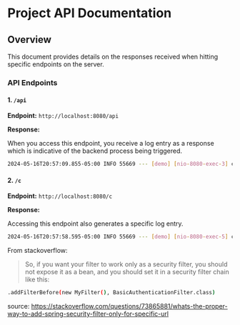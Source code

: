 # Project API Documentation

## Overview

This document provides details on the responses received when hitting specific endpoints on the server.

### API Endpoints

#### 1. `/api`

**Endpoint:** `http://localhost:8080/api`

**Response:**

When you access this endpoint, you receive a log entry as a response which is indicative of the backend process being triggered.

```bash
2024-05-16T20:57:09.855-05:00 INFO 55669 --- [demo] [nio-8080-exec-3] c.e.s.Filter2 : Hello from Filter2
```

#### 2. `/c`

**Endpoint:** `http://localhost:8080/c`

**Response:**

Accessing this endpoint also generates a specific log entry.

```bash
2024-05-16T20:57:58.595-05:00 INFO 55669 --- [demo] [nio-8080-exec-5] c.e.s.Filter1 : Hello from Filter1
```

From stackoverflow:

> So, if you want your filter to work only as a security filter, you should not expose it as a bean, and you should set it in a security filter chain like this:

```bash
.addFilterBefore(new MyFilter(), BasicAuthenticationFilter.class)
```

source: https://stackoverflow.com/questions/73865881/whats-the-proper-way-to-add-spring-security-filter-only-for-specific-url